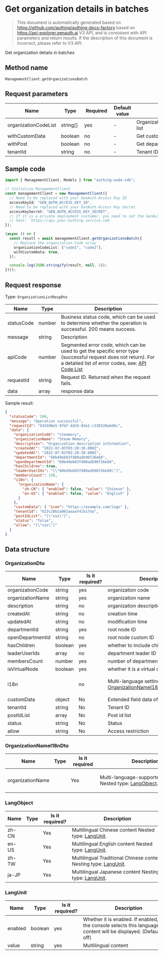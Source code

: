 # Get organization details in batches

<!--
Warning⚠️:
Do not modify this document directly,
https://github.com/Authing/authing-docs-factory
Use this project to generate
-->

<LastUpdated />

> This document is automatically generated based on https://github.com/authing/authing-docs-factory based on https://api-explorer.genauth.ai V3 API, and is consistent with API parameters and return results. If the description of this document is incorrect, please refer to V3 API.

Get organization details in batches

## Method name

`ManagementClient.getOrganizationsBatch`

## Request parameters

| Name                 | Type     | <div style="width:80px">Required</div> | <div style="width:60px">Default value</div> | <div style="width:300px">Description</div> | <div style="width:200px">Sample value</div> |
| -------------------- | -------- | -------------------------------------- | ------------------------------------------- | ------------------------------------------ | ------------------------------------------- |
| organizationCodeList | string[] | yes                                    | -                                           | Organization Code (organizationCode) list  | `["code1","code2"]`                         |
| withCustomData       | boolean  | no                                     | -                                           | Get custom data                            | `true`                                      |
| withPost             | boolean  | no                                     | -                                           | Get department information                 | `true`                                      |
| tenantId             | string   | no                                     | -                                           | Tenant ID                                  | `623c20b2a062aaaaf41b17da`                  |

## Sample code

```ts
import { ManagementClient, Models } from "authing-node-sdk";

// Initialize ManagementClient
const managementClient = new ManagementClient({
  // Need to be replaced with your GenAuth Access Key ID
  accessKeyId: "GEN_AUTH_ACCESS_KEY_ID",
  // Need to be replaced with your GenAuth Access Key Secret
  accessKeySecret: "GEN_AUTH_ACCESS_KEY_SECRET",
  // If it is a private deployment customer, you need to set the GenAuth service domain name
  // host: 'https://api.your-authing-service.com'
});

(async () => {
  const result = await managementClient.getOrganizationsBatch({
    // Replace the organization Code array
    organizationCodeList: ["code1", "code2"],
    withCustomData: true,
  });

  console.log(JSON.stringify(result, null, 2));
})();
```

## Request response

Type: `OrganizationListRespDto`

| Name       | Type   | Description                                                                                                                                                                                                                                                                                                                                  |
| ---------- | ------ | -------------------------------------------------------------------------------------------------------------------------------------------------------------------------------------------------------------------------------------------------------------------------------------------------------------------------------------------- |
| statusCode | number | Business status code, which can be used to determine whether the operation is successful. 200 means success.                                                                                                                                                                                                                                 |
| message    | string | Description                                                                                                                                                                                                                                                                                                                                  |
| apiCode    | number | Segmented error code, which can be used to get the specific error type (successful request does not return). For a detailed list of error codes, see: [API Code List](https://api-explorer.genauth.ai/?tag=group/%E5%BC%80%E5%8F%91%E5%87%86%E5%A4%87#tag/%E5%BC%80%E5%8F%91%E5%87%86%E5%A4%87/%E9%94%99%E8%AF%AF%E5%A4%84%E7%90%86/apiCode) |
| requestId  | string | Request ID. Returned when the request fails.                                                                                                                                                                                                                                                                                                 |
| data       | array  | response data                                                                                                                                                                                                                                                                                                                                |

Sample result:

```json
{
  "statusCode": 200,
  "message": "Operation successful",
  "requestId": "934108e5-9fbf-4d24-8da1-c330328abd6c",
  "data": {
    "organizationCode": "steamory",
    "organizationName": "Steam Memory",
    "description": "Organization description information",
    "createdAt": "2022-07-03T03:20:30.000Z",
    "updatedAt": "2022-07-03T03:20:30.000Z",
    "departmentId": "60b49eb83fd80adb96f26e68",
    "openDepartmentId": "60b49eb83fd80adb96f26e68",
    "hasChildren": true,
    "leaderUserIds": "[\"60b49eb83fd80adb96f26e68\"]",
    "membersCount": 150,
    "i18n": {
      "organizationName": {
        "zh-CN": { "enabled": false, "value": "Chinese" },
        "en-US": { "enabled": false, "value": "English" }
      }
    },
    "customData": { "icon": "https://example.com/logo" },
    "tenantId": "623c20b2a062aaaaf41b17da",
    "postIdList": "[\"xxx\"]",
    "status": "false",
    "allow": "[\"xxx\"]"
  }
}
```

## Data structure

### <a id="OrganizationDto"></a> OrganizationDto

| Name             | Type    | <div style="width:80px">Is it required?</div> | <div style="width:300px">Description</div>                                                           | <div style="width:200px">Sample value</div>                                                                   |
| ---------------- | ------- | --------------------------------------------- | ---------------------------------------------------------------------------------------------------- | ------------------------------------------------------------------------------------------------------------- |
| organizationCode | string  | yes                                           | organization code                                                                                    | `steamory`                                                                                                    |
| organizationName | string  | yes                                           | organization name                                                                                    | `steam memory`                                                                                                |
| description      | string  | no                                            | organization description                                                                             | `organization description`                                                                                    |
| createdAt        | string  | no                                            | creation time                                                                                        | `2022-07-03T03:20:30.000Z`                                                                                    |
| updatedAt        | string  | no                                            | modification time                                                                                    | `2022-07-03T03:20:30.000Z`                                                                                    |
| departmentId     | string  | yes                                           | root node ID                                                                                         | `60b49eb83fd80adb96f26e68`                                                                                    |
| openDepartmentId | string  | no                                            | root node custom ID                                                                                  | `60b49eb83fd80adb96f26e68`                                                                                    |
| hasChildren      | boolean | yes                                           | whether to include child nodes                                                                       | `true`                                                                                                        |
| leaderUserIds    | array   | no                                            | department leader ID                                                                                 | `["60b49eb83fd80adb96f26e68"]`                                                                                |
| membersCount     | number  | yes                                           | number of department members                                                                         | `150`                                                                                                         |
| isVirtualNode    | boolean | yes                                           | whether it is a virtual department                                                                   |                                                                                                               |
| i18n             |         | no                                            | Multi-language settings Nested type: <a href="#OrganizationNameI18nDto">OrganizationNameI18nDto</a>. | `{"organizationName":{"zh-CN":{"enabled":false,"value":"中文"},"en-US":{"enabled":false,"value":"English"}}}` |
| customData       | object  | No                                            | Extended field data of department                                                                    | `{"icon":"https://example.com/logo"}`                                                                         |
| tenantId         | string  | No                                            | Tenant ID                                                                                            | `623c20b2a062aaaaf41b17da`                                                                                    |
| postIdList       | array   | No                                            | Post id list                                                                                         | `["xxx"]`                                                                                                     |
| status           | string  | No                                            | Status                                                                                               | `false`                                                                                                       |
| allow            | string  | No                                            | Access restriction                                                                                   | `["xxx"]`                                                                                                     |

### <a id="OrganizationNameI18nDto"></a> OrganizationNameI18nDto

| Name             | Type | <div style="width:80px">Is it required</div> | <div style="width:300px">Description</div>                                         | <div style="width:200px">Sample value</div>                                              |
| ---------------- | ---- | -------------------------------------------- | ---------------------------------------------------------------------------------- | ---------------------------------------------------------------------------------------- |
| organizationName |      | Yes                                          | Multi-language-supported fields Nested type: <a href="#LangObject">LangObject</a>. | `{"zh-CN":{"enabled":false,"value":"中文"},"en-US":{"enabled":false,"value":"English"}}` |

### <a id="LangObject"></a> LangObject

| Name  | Type | <div style="width:80px">Is it required?</div> | <div style="width:300px">Description</div>                                               | <div style="width:200px">Sample value</div> |
| ----- | ---- | --------------------------------------------- | ---------------------------------------------------------------------------------------- | ------------------------------------------- |
| zh-CN |      | Yes                                           | Multilingual Chinese content Nested type: <a href="#LangUnit">LangUnit</a>.              | `{"enabled":false,"value":"中文"}`          |
| en-US |      | Yes                                           | Multilingual English content Nested type: <a href="#LangUnit">LangUnit</a>.              | `{"enabled":false,"value":"English"}`       |
| zh-TW |      | Yes                                           | Multilingual Traditional Chinese content Nesting type: <a href="#LangUnit">LangUnit</a>. | `{"enabled":false,"value":"繁體中文"}`      |
| ja-JP |      | Yes                                           | Multilingual Japanese content Nesting type: <a href="#LangUnit">LangUnit</a>.            | `{"enabled":false,"value":"日本語"}`        |

### <a id="LangUnit"></a> LangUnit

| Name    | Type    | <div style="width:80px">Is it required?</div> | <div style="width:300px">Description</div>                                                                                | <div style="width:200px">Sample value</div> |
| ------- | ------- | --------------------------------------------- | ------------------------------------------------------------------------------------------------------------------------- | ------------------------------------------- |
| enabled | boolean | yes                                           | Whether it is enabled. If enabled, and the console selects this language, the content will be displayed. (Default is off) |                                             |
| value   | string  | yes                                           | Multilingual content                                                                                                      |                                             |
